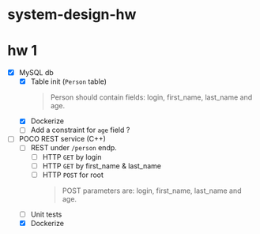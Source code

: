 # system-design-hw

# hw 1
- [x] MySQL db
    - [x] Table init (`Person` table)
        > Person should contain fields: login, first_name, last_name and age.
    - [x] Dockerize
    - [ ] Add a constraint for `age` field ?
- [ ] POCO REST service (C++)
    - [ ] REST under `/person` endp.
        - [ ] HTTP `GET` by login
        - [ ] HTTP `GET` by first_name & last_name
        - [ ] HTTP `POST` for root
            > POST parameters are: login, first_name, last_name and age.
    - [ ] Unit tests
    - [x] Dockerize
